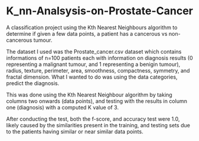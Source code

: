 # K_nn-Analsysis-on-Prostate-Cancer
A classification project using the Kth Nearest Neighbours algorithm to determine if given a few data points, a patient has a cancerous vs non-cancerous tumour.

The dataset I used was the Prostate_cancer.csv dataset which contains informations of n=100 patients each with information on diagnosis results (0 representing a malignant tumour, and 1 representing a benigin tumour), radius, texture, perimeter, area, smoothness, compactness, symmetry, and fractal dimension. What I wanted to do was using the data categories, predict the diagnosis. 

This was done using the Kth Nearest Neighbour algorithm by taking columns two onwards (data points), and testing with the results in column one (diagnosis) with a computed K value of 3.

After conducting the test, both the f-score, and accuracy test were 1.0, likely caused by the similarities present in the training, and testing sets due to the patients having similar or near similar data points. 
